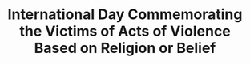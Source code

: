 ---
title: International Day Commemorating the Victims of Acts of Violence Based on Religion or Belief
month: August
name: International Day Commemorating the Victims of Acts of Violence Based on Religion or Belief
un-resolution: A/RES/73/296
url: 
organisations:
- United Nations
SDGs:
- 10
- 16
---